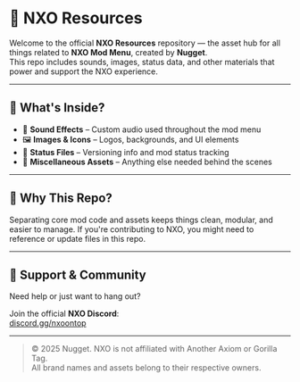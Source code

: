 # 🧩 NXO Resources

Welcome to the official **NXO Resources** repository — the asset hub for all things related to **NXO Mod Menu**, created by **Nugget**.  
This repo includes sounds, images, status data, and other materials that power and support the NXO experience.

---

## 📁 What's Inside?

- 🎵 **Sound Effects** – Custom audio used throughout the mod menu  
- 🖼️ **Images & Icons** – Logos, backgrounds, and UI elements  
- 📄 **Status Files** – Versioning info and mod status tracking  
- 🔧 **Miscellaneous Assets** – Anything else needed behind the scenes  

---

## 🧠 Why This Repo?

Separating core mod code and assets keeps things clean, modular, and easier to manage. If you're contributing to NXO, you might need to reference or update files in this repo.

---

## 💬 Support & Community

Need help or just want to hang out?

Join the official **NXO Discord**:  
[discord.gg/nxoontop](https://discord.gg/nxoontop)

---

> © 2025 Nugget. NXO is not affiliated with Another Axiom or Gorilla Tag.  
All brand names and assets belong to their respective owners.
